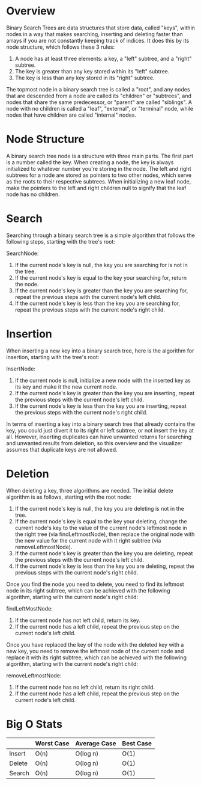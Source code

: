 # Overview

Binary Search Trees are data structures that store data, called "keys", within nodes in a way that makes searching, inserting and deleting faster than arrays if you are not constantly keeping track of indices. It does this by its node structure, which follows these 3 rules:

1. A node has at least three elements: a key, a "left" subtree, and a "right" subtree.
2. The key is greater than any key stored within its "left" subtree.
3. The key is less than any key stored in its "right" subtree.

The topmost node in a binary search tree is called a "root", and any nodes that are descended from a node are called its "children" or "subtrees", and nodes that share the same predecessor, or "parent" are called "siblings". A node with no children is called a "leaf", "external", or "terminal" node, while nodes that have children are called "internal" nodes.

# Node Structure

A binary search tree node is a structure with three main parts. The first part is a number called the key. When creating a node, the key is always initialized to whatever number you're storing in the node. The left and right subtrees for a node are stored as pointers to two other nodes, which serve as the roots to their respective subtrees. When initializing a new leaf node, make the pointers to the left and right children null to signify that the leaf node has no children.

# Search

Searching through a binary search tree is a simple algorithm that follows the following steps, starting with the tree's root:

SearchNode:
1. If the current node's key is null, the key you are searching for is not in the tree.
2. If the current node's key is equal to the key your searching for, return the node.
3. If the current node's key is greater than the key you are searching for, repeat the previous steps with the current node's left child.
4. If the current node's key is less than the key you are searching for, repeat the previous steps with the current node's right child.

# Insertion

When inserting a new key into a binary search tree, here is the algorithm for insertion, starting with the tree's root:

InsertNode:
1. If the current node is null, initialize a new node with the inserted key as its key and make it the new current node.
2. If the current node's key is greater than the key you are inserting, repeat the previous steps with the current node's left child.
3. If the current node's key is less than the key you are inserting, repeat the previous steps with the current node's right child.

In terms of inserting a key into a binary search tree that already contains the key, you could just divert it to its right or left subtree, or not insert the key at all. However, inserting duplicates can have unwanted returns for searching and unwanted results from deletion, so this overview and the visualizer assumes that duplicate keys are not allowed.

# Deletion

When deleting a key, three algorithms are needed. The initial delete algorithm is as follows, starting with the root node:

1. If the current node's key is null, the key you are deleting is not in the tree.
2. If the current node's key is equal to the key your deleting, change the current node's key to the value of the current node's leftmost node in the right tree (via findLeftmostNode), then replace the original node with the new value for the current node with it right subtree (via removeLeftmostNode).
3. If the current node's key is greater than the key you are deleting, repeat the previous steps with the current node's left child.
4. If the current node's key is less than the key you are deleting, repeat the previous steps with the current node's right child.

Once you find the node you need to delete, you need to find its leftmost node in its right subtree, which can be achieved with the following algorithm, starting with the current node's right child:

findLeftMostNode:
1. If the current node has not left child, return its key.
2. If the current node has a left child, repeat the previous step on the current node's left child.

Once you have replaced the key of the node with the deleted key with a new key, you need to remove the leftmost node of the current node and replace it with its right subtree, which can be achieved with the following algorithm, starting with the current node's right child:

removeLeftmostNode:
1. If the current node has no left child, return its right child.
2. If the current node has a left child, repeat the previous step on the current node's left child.

# Big O Stats

|        | Worst Case | Average Case | Best Case |
| ------ | ---------- | ------------ | --------- |
| Insert | O(n)       | O(log n)     | O(1)      |
| Delete | O(n)       | O(log n)     | O(1)      |
| Search | O(n)       | O(log n)     | O(1)      |
